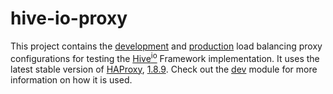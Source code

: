# hive-io-proxy
This project contains the [development](./conf/development/haproxy.cfg) and [production](./conf/production/haproxy.cfg) load balancing proxy configurations for testing the [Hive<sup>io</sup>](https://hiveframework.io/) Framework implementation. It uses the latest stable version of [HAProxy](http://www.haproxy.org/), [1.8.9](https://hub.docker.com/_/haproxy/). Check out the [dev](https://github.com/fnalabs/hive-io-dev) module for more information on how it is used.
